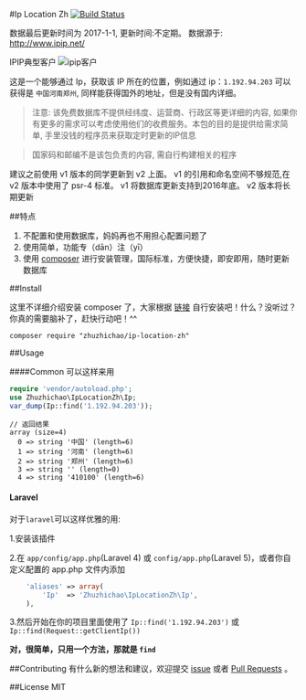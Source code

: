 #Ip Location Zh
[![Build Status](https://api.travis-ci.org/zhuzhichao/ip-location-zh.svg?branch=master)](https://travis-ci.org/zhuzhichao/ip-location-zh)

数据最后更新时间为 2017-1-1, 更新时间:不定期。 数据源于: http://www.ipip.net/

IPIP典型客户
![ipip客户](http://7xkxib.com1.z0.glb.clouddn.com/ipipservercom.png)

这是一个能够通过 Ip，获取该 IP 所在的位置，例如通过 ip：`1.192.94.203` 可以获得是 `中国河南郑州`, 同样能获得国外的地址，但是没有国内详细。

>注意: 该免费数据库不提供经纬度、运营商、行政区等更详细的内容, 如果你有更多的需求可以考虑使用他们的收费服务。本包的目的是提供给需求简单, 手里没钱的程序员来获取定时更新的IP信息

>国家码和邮编不是该包负责的内容, 需自行构建相关的程序


建议之前使用 v1 版本的同学更新到 v2 上面。 v1 的引用和命名空间不够规范,在 v2 版本中使用了 psr-4 标准。 v1 将数据库更新支持到2016年底。 v2 版本将长期更新

##特点

1. 不配置和使用数据库，妈妈再也不用担心配置问题了
2. 使用简单，功能专（dān）注（yī）
3. 使用 [composer](https://getcomposer.org/) 进行安装管理，国际标准，方便快捷，即安即用，随时更新数据库

##Install

这里不详细介绍安装 composer 了，大家根据 [链接](https://getcomposer.org/) 自行安装吧！什么？没听过？你真的需要脑补了，赶快行动吧！^^

`composer require "zhuzhichao/ip-location-zh"`

##Usage

####Common
可以这样来用
```php
require 'vendor/autoload.php';  
use Zhuzhichao\IpLocationZh\Ip;  
var_dump(Ip::find('1.192.94.203'));
```

```
// 返回结果
array (size=4)
  0 => string '中国' (length=6)
  1 => string '河南' (length=6)
  2 => string '郑州' (length=6)
  3 => string '' (length=0)
  4 => string '410100' (length=6)
```

#### Laravel
对于`laravel`可以这样优雅的用:

1.安装该插件

2.在 `app/config/app.php`(Laravel 4) 或 `config/app.php`(Laravel 5)，或者你自定义配置的 app.php 文件内添加

```php
	'aliases' => array( 
        'Ip'  => 'Zhuzhichao\IpLocationZh\Ip', 
	),
```

3.然后开始在你的项目里面使用了 `Ip::find('1.192.94.203')` 或 `Ip::find(Request::getClientIp())`


**对，很简单，只用一个方法，那就是 `find`**

##Contributing
有什么新的想法和建议，欢迎提交 [issue](https://github.com/zhuzhichao/ip-location-zh/issues) 或者 [Pull Requests](https://github.com/zhuzhichao/ip-location-zh/pulls) 。

##License
MIT


